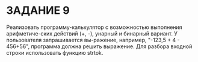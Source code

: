 # ЗАДАНИЕ 9
Реализовать программу-калькулятор с возможностью выполнения арифметиче-ских действий (+, -), унарный и бинарный вариант. У пользователя запрашивается вы-ражение, например, "-123,5 + 4 - 456+56", программа должна решить выражение. Для разбора входной строки использовать функцию strtok.
